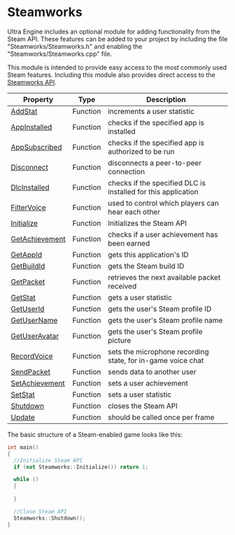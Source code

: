 # Steamworks

Ultra Engine includes an optional module for adding functionality from the Steam API. These features can be added to your project by including the file "Steamworks/Steamworks.h" and enabling the "Steamworks/Steamworks.cpp" file.

This module is intended to provide easy access to the most commonly used Steam features. Including this module also provides direct access to the [Steamworks API](https://partner.steamgames.com/doc/api).

| Property | Type | Description |
|---|---|---|
| [AddStat](Steamworks_AddStat.md) | Function | increments a user statistic |
| [AppInstalled](Steamworks_AppInstalled.md) | Function | checks if the specified app is installed |
| [AppSubscribed](Steamworks_AppSubscribed.md) | Function | checks if the specified app is authorized to be run |
| [Disconnect](Steamworks_Disconnect.md) | Function | disconnects a peer-to-peer connection |
| [DlcInstalled](Steamworks_DlcInstalled.md) | Function | checks if the specified DLC is installed for this application |
| [FilterVoice](Steamworks_FilterVoice.md) | Function | used to control which players can hear each other |
| [Initialize](Steamworks_Initialize.md) | Function | Initializes the Steam API |
| [GetAchievement](Steamworks_GetAchievement.md) | Function | checks if a user achievement has been earned |
| [GetAppId](Steamworks_GetAppId.md) | Function | gets this application's ID |
| [GetBuildId](Steamworks_GetBuildId.md) | Function | gets the Steam build ID |
| [GetPacket](Steamworks_GetPacket.md) | Function | retrieves the next available packet received |
| [GetStat](Steamworks_GetStat.md) | Function | gets a user statistic |
| [GetUserId](Steamworks_GetUserId.md) | Function | gets the user's Steam profile ID |
| [GetUserName](Steamworks_GetUserName.md) | Function | gets the user's Steam profile name |
| [GetUserAvatar](Steamworks_GetUserAvatar.md) | Function | gets the user's Steam profile picture |
| [RecordVoice](Steamworks_RecordVoice.md) | Function | sets the microphone recording state, for in-game voice chat |
| [SendPacket](Steamworks_SendPacket.md) | Function | sends data to another user |
| [SetAchievement](Steamworks_SetAchievement.md) | Function | sets a user achievement |
| [SetStat](Steamworks_SetStat.md) | Function | sets a user statistic |
| [Shutdown](Steamworks_Shutdown.md) | Function | closes the Steam API |
| [Update](Steamworks_Update.md) | Function | should be called once per frame |

The basic structure of a Steam-enabled game looks like this:
```c++
int main()
{
  //Initialize Steam API
  if (not Steamworks::Initialize()) return 1;

  while ()
  {
    
  }

  //Close Steam API
  Steamworks::Shutdown();  
}
```
